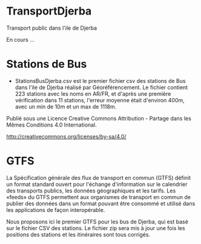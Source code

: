 # TransportDjerba
Transport public dans l'ile de Djerba

En cours ...

# Stations de Bus

- StationsBusDjerba.csv est le premier fichier csv des stations de Bus dans l'ile de Djerba réalisé par Géoréférencement. Le fichier contient 223 stations avec les noms en AR/FR, et d'après une première vérification dans 11 stations, l'erreur moyenne était d'environ 400m, avec un min de 10m et un max de 1118m. 

Publié sous une Licence Creative Commons Attribution - Partage dans les Mêmes Conditions 4.0 International.

http://creativecommons.org/licenses/by-sa/4.0/


# GTFS

La Spécification générale des flux de transport en commun (GTFS) définit un format standard ouvert pour l'échange d'information sur le calendrier des transports publics, les données géographiques et les tarifs. Les «feeds» du GTFS permettent aux organismes de transport en commun de publier des données dans un format pouvant être consommé et utilisé dans les applications de façon interopérable.

Nous proposons ici le premier GTFS pour les bus de Djerba, qui est basé sur le fichier CSV des stations. Le fichier zip sera mis à jour une fois les positions des stations et les itinéraires sont tous corrigés.
